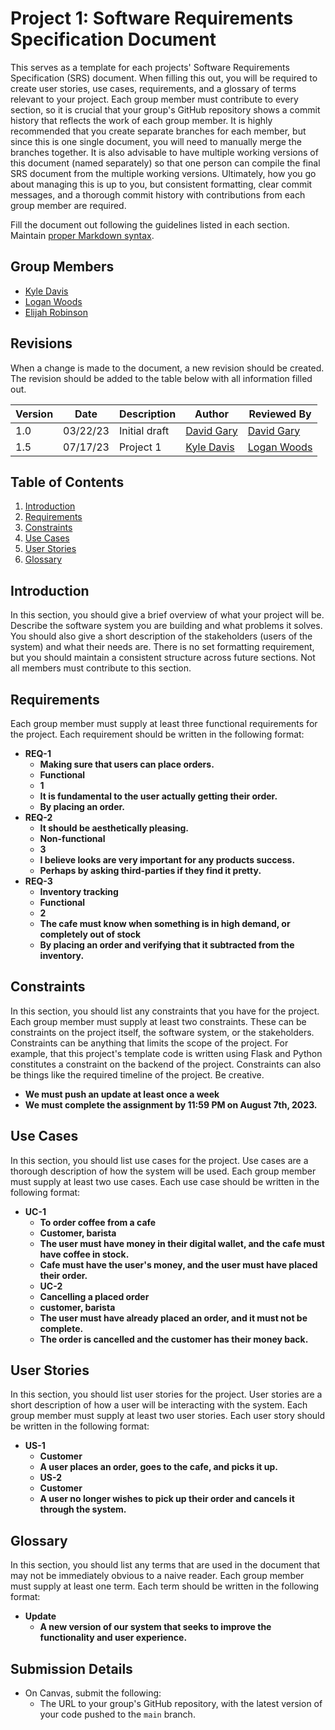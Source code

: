 # Project 1: Software Requirements Specification Document

This serves as a template for each projects' Software Requirements Specification (SRS) document. When filling this out, you will be required to create user stories, use cases, requirements, and a glossary of terms relevant to your project. Each group member must contribute to every section, so it is crucial that your group's GitHub repository shows a commit history that reflects the work of each group member. It is highly recommended that you create separate branches for each member, but since this is one single document, you will need to manually merge the branches together. It is also advisable to have multiple working versions of this document (named separately) so that one person can compile the final SRS document from the multiple working versions. Ultimately, how you go about managing this is up to you, but consistent formatting, clear commit messages, and a thorough commit history with contributions from each group member are required.

Fill the document out following the guidelines listed in each section. Maintain [proper Markdown syntax](https://www.markdownguide.org/basic-syntax/).

## Group Members

- [Kyle Davis](mailto:kdavi224@uncc.edu)
- [Logan Woods](mailto:lwoods14@uncc.edu)
- [Elijah Robinson](mailto:erobin34@uncc.edu)


## Revisions

When a change is made to the document, a new revision should be created. The revision should be added to the table below with all information filled out.

| Version | Date | Description | Author | Reviewed By |
| --- | --- | --- | --- | --- |
| 1.0 | 03/22/23 | Initial draft | [David Gary](mailto:dgary9@uncc.edu) | [David Gary](mailto:dgary@uncc.edu) |
| 1.5 | 07/17/23 | Project 1 | [Kyle Davis](mailto:kdavi224@uncc.edu) | [Logan Woods](mailto:lwoods14@uncc.edu) |

## Table of Contents

1. [Introduction](#introduction)
2. [Requirements](#requirements)
3. [Constraints](#constraints)
4. [Use Cases](#use-cases)
5. [User Stories](#user-stories)
6. [Glossary](#glossary)

## Introduction

In this section, you should give a brief overview of what your project will be. Describe the software system you are building and what problems it solves. You should also give a short description of the stakeholders (users of the system) and what their needs are. There is no set formatting requirement, but you should maintain a consistent structure across future sections. Not all members must contribute to this section.

## Requirements

Each group member must supply at least three functional requirements for the project. Each requirement should be written in the following format:

- **REQ-1**
  - **Making sure that users can place orders.**
  - **Functional**
  - **1**
  - **It is fundamental to the user actually getting their order.**
  - **By placing an order.**
- **REQ-2**
  - **It should be aesthetically pleasing.**
  - **Non-functional**
  - **3**
  - **I believe looks are very important for any products success.**
  - **Perhaps by asking third-parties if they find it pretty.**
- **REQ-3**
  - **Inventory tracking**
  - **Functional**
  - **2**
  - **The cafe must know when something is in high demand, or completely out of stock**
  - **By placing an order and verifying that it subtracted from the inventory.**

## Constraints

In this section, you should list any constraints that you have for the project. Each group member must supply at least two constraints. These can be constraints on the project itself, the software system, or the stakeholders. Constraints can be anything that limits the scope of the project. For example, that this project's template code is written using Flask and Python constitutes a constraint on the backend of the project. Constraints can also be things like the required timeline of the project. Be creative.
- **We must push an update at least once a week**
- **We must complete the assignment by 11:59 PM on August 7th, 2023.**

## Use Cases

In this section, you should list use cases for the project. Use cases are a thorough description of how the system will be used. Each group member must supply at least two use cases. Each use case should be written in the following format:

- **UC-1**
  - **To order coffee from a cafe**
  - **Customer, barista**
  - **The user must have money in their digital wallet, and the cafe must have coffee in stock.**
  - **Cafe must have the user's money, and the user must have placed their order.**
  - **UC-2**
  - **Cancelling a placed order**
  - **customer, barista** 
  - **The user must have already placed an order, and it must not be complete.**
  - **The order is cancelled and the customer has their money back.**

## User Stories

In this section, you should list user stories for the project. User stories are a short description of how a user will be interacting with the system. Each group member must supply at least two user stories. Each user story should be written in the following format:

- **US-1**
  - **Customer**
  - **A user places an order, goes to the cafe, and picks it up.**
  - **US-2**
  - **Customer**
  - **A user no longer wishes to pick up their order and cancels it through the system.** 
## Glossary

In this section, you should list any terms that are used in the document that may not be immediately obvious to a naive reader. Each group member must supply at least one term. Each term should be written in the following format:

- **Update**
  - **A new version of our system that seeks to improve the functionality and user experience.**

## Submission Details

- On Canvas, submit the following:
  - The URL to your group's GitHub repository, with the latest version of your code pushed to the `main` branch.
